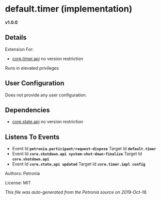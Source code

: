 # default.timer (implementation)
**v1.0.0**



## Details

Extension For:
* [core.timer.api](core.timer.api.md)
  no version restriction


Runs in elevated privileges

## User Configuration

Does not provide any user configuration.



## Dependencies

* [core.state.api](core.state.api.md)
  no version restriction






## Listens To Events

* Event Id **`petronia.participant/request-dispose`**
  Target Id **`default.timer`**
* Event Id **`core.shutdown.api system-shut-down-finalize`**
  Target Id **`core.shutdown.api`**
* Event Id **`core.state.api updated`**
  Target Id **`core.timer.impl config`**



Authors: Petronia

License: MIT

*This file was auto-generated from the Petronia source on 2019-Oct-18.*
